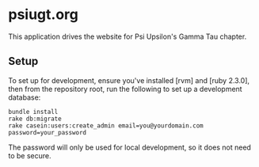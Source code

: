 # psiugt.org

This application drives the website for Psi Upsilon's Gamma Tau chapter.

## Setup

To set up for development, ensure you've installed [rvm] and [ruby 2.3.0], then from the repository root, run the following to set up a development database:

```
bundle install
rake db:migrate
rake casein:users:create_admin email=you@yourdomain.com password=your_password
```

The password will only be used for local development, so it does not need to be secure.